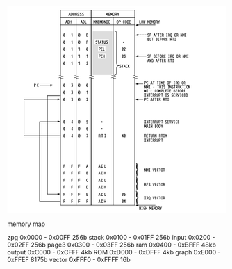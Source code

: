 ![img.png](img.png)




memory map

zpg    0x0000 - 0x00FF 256b
stack  0x0100 - 0x01FF 256b
input  0x0200 - 0x02FF 256b
page3  0x0300 - 0x03FF 256b
ram    0x0400 - 0xBFFF 48kb
output 0xC000 - 0xCFFF 4kb
ROM    0xD000 - 0xDFFF 4kb 
graph  0xE000 - 0xFFEF 8175b
vector 0xFFF0 - 0xFFFF 16b